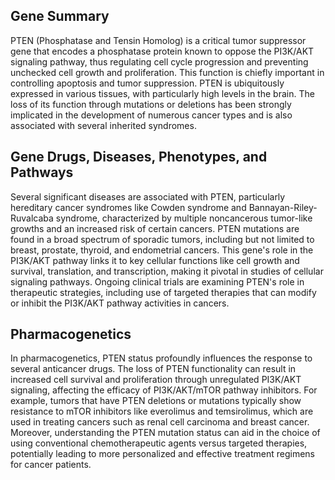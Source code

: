 ## Gene Summary
PTEN (Phosphatase and Tensin Homolog) is a critical tumor suppressor gene that encodes a phosphatase protein known to oppose the PI3K/AKT signaling pathway, thus regulating cell cycle progression and preventing unchecked cell growth and proliferation. This function is chiefly important in controlling apoptosis and tumor suppression. PTEN is ubiquitously expressed in various tissues, with particularly high levels in the brain. The loss of its function through mutations or deletions has been strongly implicated in the development of numerous cancer types and is also associated with several inherited syndromes.

## Gene Drugs, Diseases, Phenotypes, and Pathways
Several significant diseases are associated with PTEN, particularly hereditary cancer syndromes like Cowden syndrome and Bannayan-Riley-Ruvalcaba syndrome, characterized by multiple noncancerous tumor-like growths and an increased risk of certain cancers. PTEN mutations are found in a broad spectrum of sporadic tumors, including but not limited to breast, prostate, thyroid, and endometrial cancers. This gene's role in the PI3K/AKT pathway links it to key cellular functions like cell growth and survival, translation, and transcription, making it pivotal in studies of cellular signaling pathways. Ongoing clinical trials are examining PTEN's role in therapeutic strategies, including use of targeted therapies that can modify or inhibit the PI3K/AKT pathway activities in cancers.

## Pharmacogenetics
In pharmacogenetics, PTEN status profoundly influences the response to several anticancer drugs. The loss of PTEN functionality can result in increased cell survival and proliferation through unregulated PI3K/AKT signaling, affecting the efficacy of PI3K/AKT/mTOR pathway inhibitors. For example, tumors that have PTEN deletions or mutations typically show resistance to mTOR inhibitors like everolimus and temsirolimus, which are used in treating cancers such as renal cell carcinoma and breast cancer. Moreover, understanding the PTEN mutation status can aid in the choice of using conventional chemotherapeutic agents versus targeted therapies, potentially leading to more personalized and effective treatment regimens for cancer patients.